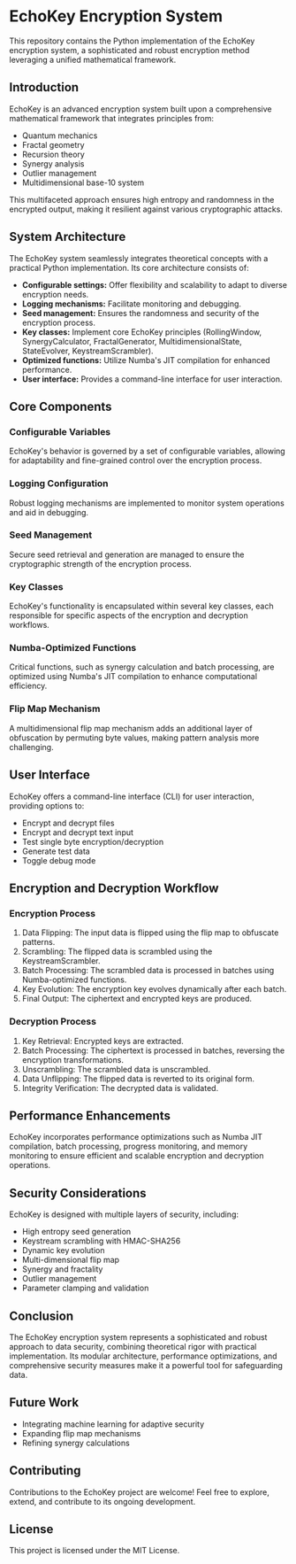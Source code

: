 # EchoKey Encryption System

This repository contains the Python implementation of the EchoKey encryption system, a sophisticated and robust encryption method leveraging a unified mathematical framework.

## Introduction

EchoKey is an advanced encryption system built upon a comprehensive mathematical framework that integrates principles from:

* Quantum mechanics
* Fractal geometry
* Recursion theory
* Synergy analysis
* Outlier management
* Multidimensional base-10 system

This multifaceted approach ensures high entropy and randomness in the encrypted output, making it resilient against various cryptographic attacks.

## System Architecture

The EchoKey system seamlessly integrates theoretical concepts with a practical Python implementation. Its core architecture consists of:

* **Configurable settings:** Offer flexibility and scalability to adapt to diverse encryption needs.
* **Logging mechanisms:** Facilitate monitoring and debugging.
* **Seed management:** Ensures the randomness and security of the encryption process.
* **Key classes:** Implement core EchoKey principles (RollingWindow, SynergyCalculator, FractalGenerator, MultidimensionalState, StateEvolver, KeystreamScrambler).
* **Optimized functions:** Utilize Numba's JIT compilation for enhanced performance.
* **User interface:** Provides a command-line interface for user interaction.

## Core Components

### Configurable Variables

EchoKey's behavior is governed by a set of configurable variables, allowing for adaptability and fine-grained control over the encryption process.

### Logging Configuration

Robust logging mechanisms are implemented to monitor system operations and aid in debugging.

### Seed Management

Secure seed retrieval and generation are managed to ensure the cryptographic strength of the encryption process.

### Key Classes

EchoKey's functionality is encapsulated within several key classes, each responsible for specific aspects of the encryption and decryption workflows.

### Numba-Optimized Functions

Critical functions, such as synergy calculation and batch processing, are optimized using Numba's JIT compilation to enhance computational efficiency.

### Flip Map Mechanism

A multidimensional flip map mechanism adds an additional layer of obfuscation by permuting byte values, making pattern analysis more challenging.

## User Interface

EchoKey offers a command-line interface (CLI) for user interaction, providing options to:

* Encrypt and decrypt files
* Encrypt and decrypt text input
* Test single byte encryption/decryption
* Generate test data
* Toggle debug mode

## Encryption and Decryption Workflow

### Encryption Process

1.  Data Flipping: The input data is flipped using the flip map to obfuscate patterns.
2.  Scrambling: The flipped data is scrambled using the KeystreamScrambler.
3.  Batch Processing: The scrambled data is processed in batches using Numba-optimized functions.
4.  Key Evolution: The encryption key evolves dynamically after each batch.
5.  Final Output: The ciphertext and encrypted keys are produced.

### Decryption Process

1.  Key Retrieval: Encrypted keys are extracted.
2.  Batch Processing: The ciphertext is processed in batches, reversing the encryption transformations.
3.  Unscrambling: The scrambled data is unscrambled.
4.  Data Unflipping: The flipped data is reverted to its original form.
5.  Integrity Verification: The decrypted data is validated.

## Performance Enhancements

EchoKey incorporates performance optimizations such as Numba JIT compilation, batch processing, progress monitoring, and memory monitoring to ensure efficient and scalable encryption and decryption operations.

## Security Considerations

EchoKey is designed with multiple layers of security, including:

* High entropy seed generation
* Keystream scrambling with HMAC-SHA256
* Dynamic key evolution
* Multi-dimensional flip map
* Synergy and fractality
* Outlier management
* Parameter clamping and validation

## Conclusion

The EchoKey encryption system represents a sophisticated and robust approach to data security, combining theoretical rigor with practical implementation. Its modular architecture, performance optimizations, and comprehensive security measures make it a powerful tool for safeguarding data.

## Future Work

* Integrating machine learning for adaptive security
* Expanding flip map mechanisms
* Refining synergy calculations

## Contributing

Contributions to the EchoKey project are welcome! Feel free to explore, extend, and contribute to its ongoing development.

## License

This project is licensed under the MIT License.
